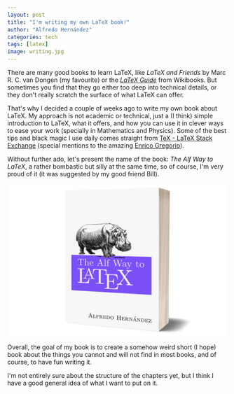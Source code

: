 ```yaml
---
layout: post
title: "I'm writing my own LaTeX book!"
author: "Alfredo Hernández"
categories: tech
tags: [latex]
image: writing.jpg
---
```


There are many good books to learn LaTeX, like *LaTeX and Friends* by Marc R. C. van Dongen (my favourite) or the <a href="https://en.wikibooks.org/wiki/LaTeX">*LaTeX Guide*</a> from Wikibooks. But sometimes you find that they go either too deep into technical details, or they don't really scratch the surface of what LaTeX can offer.

That's why I decided a couple of weeks ago to write my own book about LaTeX. My approach is not academic or technical, just a (I think) simple introduction to LaTeX, what it offers, and how you can use it in clever ways to ease your work (specially in Mathematics and Physics). Some of the best tips and black magic I use daily comes straight from <a href="https://tex.stackexchange.com/">TeX - LaTeX Stack Exchange</a> (special mentions to the amazing <a href="https://tex.stackexchange.com/users/4427/egreg">Enrico Gregorio</a>).


Without further ado, let's present the name of the book: *The Alf Way to LaTeX*, a rather bombastic but silly at the same time, so of course, I'm very proud of it (it was suggested by my good friend Bill).

<img src="../assets/img/alf-way-cover.jpg" alt="Book Cover">

Overall, the goal of my book is to create a somehow weird short (I hope) book about the things you cannot and will not find in most books, and of course, to have fun writing it.

I'm not entirely sure about the structure of the chapters yet, but I think I have a good general idea of what I want to put on it.
